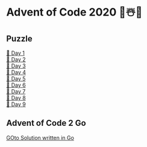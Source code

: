 # Advent of Code 2020 🎄☃️🎁

## Puzzle
[📝 Day 1](https://adventofcode.com/2020/day/1)\
[📝 Day 2](https://adventofcode.com/2020/day/2)\
[📝 Day 3](https://adventofcode.com/2020/day/3)\
[📝 Day 4](https://adventofcode.com/2020/day/4)\
[📝 Day 5](https://adventofcode.com/2020/day/5)\
[📝 Day 6](https://adventofcode.com/2020/day/6)\
[📝 Day 7](https://adventofcode.com/2020/day/7)\
[📝 Day 8](https://adventofcode.com/2020/day/8)\
[📝 Day 9](https://adventofcode.com/2020/day/6)

## Advent of Code 2 Go
[GOto Solution written in Go](https://github.com/LeToni/AdventOfCode2Go)

